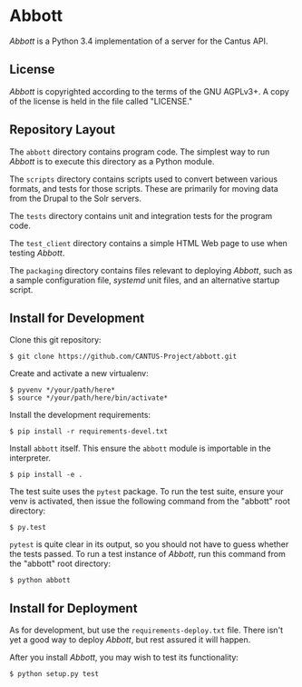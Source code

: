 Abbott
======

*Abbott* is a Python 3.4 implementation of a server for the Cantus API.

License
-------

*Abbott* is copyrighted according to the terms of the GNU AGPLv3+. A copy of the license is held in
the file called "LICENSE."

Repository Layout
-----------------

The ``abbott`` directory contains program code. The simplest way to run *Abbott* is to execute this
directory as a Python module.

The ``scripts`` directory contains scripts used to convert between various formats, and tests for
those scripts. These are primarily for moving data from the Drupal to the Solr servers.

The ``tests`` directory contains unit and integration tests for the program code.

The ``test_client`` directory contains a simple HTML Web page to use when testing *Abbott*.

The ``packaging`` directory contains files relevant to deploying *Abbott*, such as a sample
configuration file, *systemd* unit files, and an alternative startup script.

Install for Development
-----------------------

Clone this git repository:

    $ git clone https://github.com/CANTUS-Project/abbott.git

Create and activate a new virtualenv:

    $ pyvenv */your/path/here*
    $ source */your/path/here/bin/activate*

Install the development requirements:

    $ pip install -r requirements-devel.txt

Install ``abbott`` itself. This ensure the ``abbott`` module is importable in the interpreter.

    $ pip install -e .

The test suite uses the ``pytest`` package. To run the test suite, ensure your venv is activated,
then issue the following command from the "abbott" root directory:

    $ py.test

``pytest`` is quite clear in its output, so you should not have to guess whether the tests passed.
To run a test instance of *Abbott*, run this command from the "abbott" root directory:

    $ python abbott

Install for Deployment
----------------------

As for development, but use the ``requirements-deploy.txt`` file. There isn't yet a good way to
deploy *Abbott*, but rest assured it will happen.

After you install *Abbott*, you may wish to test its functionality:

    $ python setup.py test
